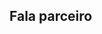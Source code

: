 ## Fala parceiro 

<!--
**MiguelRamos7/MiguelRamos7** is a ✨ _special_ ✨ repository because its `README.md` (this file) appears on your GitHub profile.

Here are some ideas to get you started:

- 🔭 I’m currently working on ... técnico
- 🌱 I’m currently learning ... 
- 👯 I’m looking to collaborate on ... nada
- 🤔 I’m looking for help with ... dormindo
- 💬 Ask me about ... como ser dboa
- 📫 How to reach me: ... me grita
- 😄 Pronouns: ... africano
- ⚡ Fun fact: ... ficar rico dormindo
-->
